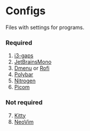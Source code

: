 # Configs
Files with settings for programs.

### Required
1. [i3-gaps](https://github.com/Airblader/i3)
2. [JetBrainsMono](https://github.com/ryanoasis/nerd-fonts/releases/download/v2.1.0/JetBrainsMono.zip)
3. [Dmenu](https://github.com/stilvoid/dmenu) or [Rofi](https://github.com/davatorium/rofi)
4. [Polybar](https://github.com/Airblader/i3)
5. [Nitrogen](https://github.com/l3ib/nitrogen)
6. [Picom](https://github.com/yshui/picom)

### Not required
7. [Kitty](https://github.com/kovidgoyal/kitty)
8. [NeoVim](https://github.com/neovim/neovim)

